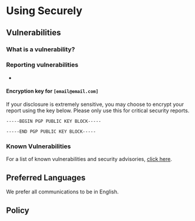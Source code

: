 # Using Securely

## Vulnerabilities

### What is a vulnerability?

### Reporting vulnerabilities

*

#### Encryption key for `[email@email.com]`

If your disclosure is extremely sensitive, you may choose to encrypt your report using the key below. Please only use this for critical security reports.

``` text
-----BEGIN PGP PUBLIC KEY BLOCK-----

-----END PGP PUBLIC KEY BLOCK-----
```

### Known Vulnerabilities

For a list of known vulnerabilities and security advisories, [click here](Security.md).

## Preferred Languages

We prefer all communications to be in English.

## Policy
